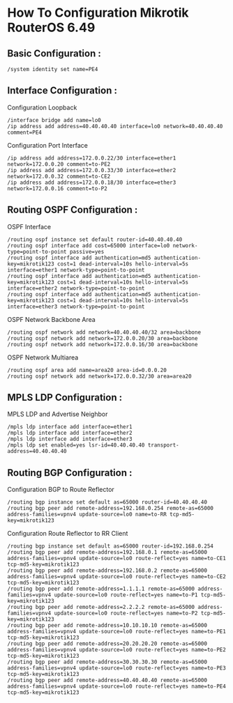 # How To Configuration Mikrotik RouterOS 6.49

Basic Configuration :
---------------
```
/system identity set name=PE4
```

Interface Configuration :
---------------
Configuration Loopback
```
/interface bridge add name=lo0
/ip address add address=40.40.40.40 interface=lo0 network=40.40.40.40 comment=PE4
```
Configuration Port Interface
```
/ip address add address=172.0.0.22/30 interface=ether1 network=172.0.0.20 comment=to-PE2
/ip address add address=172.0.0.33/30 interface=ether2 network=172.0.0.32 comment=to-CE2
/ip address add address=172.0.0.18/30 interface=ether3 network=172.0.0.16 comment=to-P2
```

Routing OSPF Configuration :
---------------
OSPF Interface
```
/routing ospf instance set default router-id=40.40.40.40
/routing ospf interface add cost=65000 interface=lo0 network-type=point-to-point passive=yes
/routing ospf interface add authentication=md5 authentication-key=mikrotik123 cost=1 dead-interval=10s hello-interval=5s interface=ether1 network-type=point-to-point
/routing ospf interface add authentication=md5 authentication-key=mikrotik123 cost=1 dead-interval=10s hello-interval=5s interface=ether2 network-type=point-to-point
/routing ospf interface add authentication=md5 authentication-key=mikrotik123 cost=1 dead-interval=10s hello-interval=5s interface=ether3 network-type=point-to-point
```
OSPF Network Backbone Area
```
/routing ospf network add network=40.40.40.40/32 area=backbone
/routing ospf network add network=172.0.0.20/30 area=backbone
/routing ospf network add network=172.0.0.16/30 area=backbone
```
OSPF Network Multiarea
```
/routing ospf area add name=area20 area-id=0.0.0.20
/routing ospf network add network=172.0.0.32/30 area=area20
```

MPLS LDP Configuration :
---------------
MPLS LDP and Advertise Neighbor
```
/mpls ldp interface add interface=ether1
/mpls ldp interface add interface=ether2
/mpls ldp interface add interface=ether3
/mpls ldp set enabled=yes lsr-id=40.40.40.40 transport-address=40.40.40.40
```

Routing BGP Configuration :
---------------
Configuration BGP to Route Reflector
```
/routing bgp instance set default as=65000 router-id=40.40.40.40
/routing bgp peer add remote-address=192.168.0.254 remote-as=65000 address-families=vpnv4 update-source=lo0 name=to-RR tcp-md5-key=mikrotik123
```
Configuration Route Reflector to RR Client
```
/routing bgp instance set default as=65000 router-id=192.168.0.254
/routing bgp peer add remote-address=192.168.0.1 remote-as=65000 address-families=vpnv4 update-source=lo0 route-reflect=yes name=to-CE1 tcp-md5-key=mikrotik123
/routing bgp peer add remote-address=192.168.0.2 remote-as=65000 address-families=vpnv4 update-source=lo0 route-reflect=yes name=to-CE2 tcp-md5-key=mikrotik123
/routing bgp peer add remote-address=1.1.1.1 remote-as=65000 address-families=vpnv4 update-source=lo0 route-reflect=yes name=to-P1 tcp-md5-key=mikrotik123
/routing bgp peer add remote-address=2.2.2.2 remote-as=65000 address-families=vpnv4 update-source=lo0 route-reflect=yes name=to-P2 tcp-md5-key=mikrotik123
/routing bgp peer add remote-address=10.10.10.10 remote-as=65000 address-families=vpnv4 update-source=lo0 route-reflect=yes name=to-PE1 tcp-md5-key=mikrotik123
/routing bgp peer add remote-address=20.20.20.20 remote-as=65000 address-families=vpnv4 update-source=lo0 route-reflect=yes name=to-PE2 tcp-md5-key=mikrotik123
/routing bgp peer add remote-address=30.30.30.30 remote-as=65000 address-families=vpnv4 update-source=lo0 route-reflect=yes name=to-PE3 tcp-md5-key=mikrotik123
/routing bgp peer add remote-address=40.40.40.40 remote-as=65000 address-families=vpnv4 update-source=lo0 route-reflect=yes name=to-PE4 tcp-md5-key=mikrotik123
```






